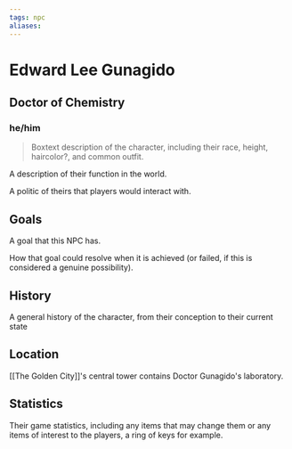 ```yaml
---
tags: npc
aliases:
---
```

# Edward Lee Gunagido
## Doctor of Chemistry
### he/him

> Boxtext description of the character, including their race, height, haircolor?, and common outfit.

A description of their function in the world.

A politic of theirs that players would interact with.

## Goals
A goal that this NPC has.

How that goal could resolve when it is achieved (or failed, if this is considered a genuine possibility).

## History
A general history of the character, from their conception to their current state

## Location
[[The Golden City]]'s central tower contains Doctor Gunagido's laboratory.

## Statistics
Their game statistics, including any items that may change them or any items of interest to the players, a ring of keys for example.